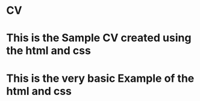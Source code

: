 # CV
# This is the Sample CV created using the html and css 
# This is the very basic Example of the html and css
